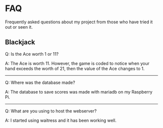# FAQ
Frequently asked questions about my project from those who have tried it out or seen it.

## Blackjack
Q: Is the Ace worth 1 or 11?

A: The Ace is worth 11. However, the game is coded to notice when your hand exceeds the worth of 21, then the value of the Ace changes to 1.

---

Q: Where was the database made?

A: The database to save scores was made with mariadb on my Raspberry Pi.

---

Q: What are you using to host the webserver?

A: I started using waitress and it has been working well.
